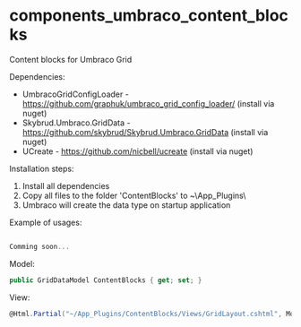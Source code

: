 # components_umbraco_content_blocks
Content blocks for Umbraco Grid

Dependencies:
* UmbracoGridConfigLoader - https://github.com/graphuk/umbraco_grid_config_loader/ (install via nuget)
* Skybrud.Umbraco.GridData - https://github.com/skybrud/Skybrud.Umbraco.GridData (install via nuget)
* UCreate - https://github.com/nicbell/ucreate (install via nuget)

Installation steps:
1. Install all dependencies
3. Copy all files to the folder 'ContentBlocks' to ~\App_Plugins\
5. Umbraco will create the data type on startup application

Example of usages:
```c#

Comming soon...

```

Model:
```c#
public GridDataModel ContentBlocks { get; set; } 
```

View:
```c#
@Html.Partial("~/App_Plugins/ContentBlocks/Views/GridLayout.cshtml", Model.ContentBlocks)
```